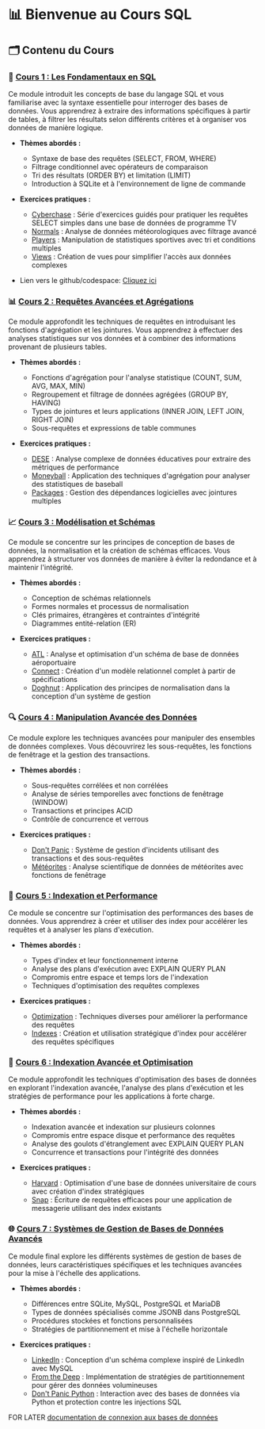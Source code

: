 # 📊 Bienvenue au Cours SQL

## 🗂️ Contenu du Cours

### 📖 [Cours 1 : Les Fondamentaux en SQL](cours1/index.md)
Ce module introduit les concepts de base du langage SQL et vous familiarise avec la syntaxe essentielle pour interroger des bases de données. Vous apprendrez à extraire des informations spécifiques à partir de tables, à filtrer les résultats selon différents critères et à organiser vos données de manière logique.

- **Thèmes abordés :**
  - Syntaxe de base des requêtes (SELECT, FROM, WHERE)
  - Filtrage conditionnel avec opérateurs de comparaison
  - Tri des résultats (ORDER BY) et limitation (LIMIT)
  - Introduction à SQLite et à l'environnement de ligne de commande

- **Exercices pratiques :**
  - [Cyberchase](cours1/cyberchase/instructions.md) : Série d'exercices guidés pour pratiquer les requêtes SELECT simples dans une base de données de programme TV
  - [Normals](cours1/normals/instructions.md) : Analyse de données météorologiques avec filtrage avancé
  - [Players](cours1/players/instructions.md) : Manipulation de statistiques sportives avec tri et conditions multiples
  - [Views](cours1/views/instructions.md) : Création de vues pour simplifier l'accès aux données complexes
- Lien vers le github/codespace: [Cliquez ici](https://github.com/KnuxV/sql_cours1#)

### 📊 [Cours 2 : Requêtes Avancées et Agrégations](cours2/index.md)
Ce module approfondit les techniques de requêtes en introduisant les fonctions d'agrégation et les jointures. Vous apprendrez à effectuer des analyses statistiques sur vos données et à combiner des informations provenant de plusieurs tables.

- **Thèmes abordés :**
  - Fonctions d'agrégation pour l'analyse statistique (COUNT, SUM, AVG, MAX, MIN)
  - Regroupement et filtrage de données agrégées (GROUP BY, HAVING)
  - Types de jointures et leurs applications (INNER JOIN, LEFT JOIN, RIGHT JOIN)
  - Sous-requêtes et expressions de table communes

- **Exercices pratiques :**
  - [DESE](cours2/dese/instructions.md) : Analyse complexe de données éducatives pour extraire des métriques de performance
  - [Moneyball](cours2/moneyball/instructions.md) : Application des techniques d'agrégation pour analyser des statistiques de baseball
  - [Packages](cours2/packages/instructions.md) : Gestion des dépendances logicielles avec jointures multiples

### 📈 [Cours 3 : Modélisation et Schémas](cours3/index.md)
Ce module se concentre sur les principes de conception de bases de données, la normalisation et la création de schémas efficaces. Vous apprendrez à structurer vos données de manière à éviter la redondance et à maintenir l'intégrité.

- **Thèmes abordés :**
  - Conception de schémas relationnels
  - Formes normales et processus de normalisation
  - Clés primaires, étrangères et contraintes d'intégrité
  - Diagrammes entité-relation (ER)

- **Exercices pratiques :**
  - [ATL](cours3/atl/instructions.md) : Analyse et optimisation d'un schéma de base de données aéroportuaire
  - [Connect](cours3/connect/instructions.md) : Création d'un modèle relationnel complet à partir de spécifications
  - [Doghnut](cours3/doghnut/instructions.md) : Application des principes de normalisation dans la conception d'un système de gestion

### 🔍 [Cours 4 : Manipulation Avancée des Données](cours4/index.md)
Ce module explore les techniques avancées pour manipuler des ensembles de données complexes. Vous découvrirez les sous-requêtes, les fonctions de fenêtrage et la gestion des transactions.

- **Thèmes abordés :**
  - Sous-requêtes corrélées et non corrélées
  - Analyse de séries temporelles avec fonctions de fenêtrage (WINDOW)
  - Transactions et principes ACID
  - Contrôle de concurrence et verrous

- **Exercices pratiques :**
  - [Don't Panic](cours4/dont-panic/instructions.md) : Système de gestion d'incidents utilisant des transactions et des sous-requêtes
  - [Météorites](cours4/meteorites/instructions.md) : Analyse scientifique de données de météorites avec fonctions de fenêtrage

### 💾 [Cours 5 : Indexation et Performance](cours5/index.md)
Ce module se concentre sur l'optimisation des performances des bases de données. Vous apprendrez à créer et utiliser des index pour accélérer les requêtes et à analyser les plans d'exécution.

- **Thèmes abordés :**
  - Types d'index et leur fonctionnement interne
  - Analyse des plans d'exécution avec EXPLAIN QUERY PLAN
  - Compromis entre espace et temps lors de l'indexation
  - Techniques d'optimisation des requêtes complexes

- **Exercices pratiques :**
  - [Optimization](cours5/optimization/instructions.md) : Techniques diverses pour améliorer la performance des requêtes
  - [Indexes](cours5/indexes/instructions.md) : Création et utilisation stratégique d'index pour accélérer des requêtes spécifiques

### 🔐 [Cours 6 : Indexation Avancée et Optimisation](cours6/index.md)
Ce module approfondit les techniques d'optimisation des bases de données en explorant l'indexation avancée, l'analyse des plans d'exécution et les stratégies de performance pour les applications à forte charge.

- **Thèmes abordés :**
  - Indexation avancée et indexation sur plusieurs colonnes
  - Compromis entre espace disque et performance des requêtes
  - Analyse des goulots d'étranglement avec EXPLAIN QUERY PLAN
  - Concurrence et transactions pour l'intégrité des données

- **Exercices pratiques :**
  - [Harvard](cours6/harvard/instructions.md) : Optimisation d'une base de données universitaire de cours avec création d'index stratégiques
  - [Snap](cours6/snap/instructions.md) : Écriture de requêtes efficaces pour une application de messagerie utilisant des index existants

### 🌐 [Cours 7 : Systèmes de Gestion de Bases de Données Avancés](cours7/index.md)
Ce module final explore les différents systèmes de gestion de bases de données, leurs caractéristiques spécifiques et les techniques avancées pour la mise à l'échelle des applications.

- **Thèmes abordés :**
  - Différences entre SQLite, MySQL, PostgreSQL et MariaDB
  - Types de données spécialisés comme JSONB dans PostgreSQL
  - Procédures stockées et fonctions personnalisées
  - Stratégies de partitionnement et mise à l'échelle horizontale

- **Exercices pratiques :**
  - [LinkedIn](cours7/linkedin/instructions.md) : Conception d'un schéma complexe inspiré de LinkedIn avec MySQL
  - [From the Deep](cours7/deep/instructions.md) : Implémentation de stratégies de partitionnement pour gérer des données volumineuses
  - [Don't Panic Python](cours7/dont-panic-python/instructions.md) : Interaction avec des bases de données via Python et protection contre les injections SQL



FOR LATER [documentation de connexion aux bases de données](https://documentation.unistra.fr/DNUM/Pedagogie/MAI_VIE/co/connexionApplicationBdD.html) 